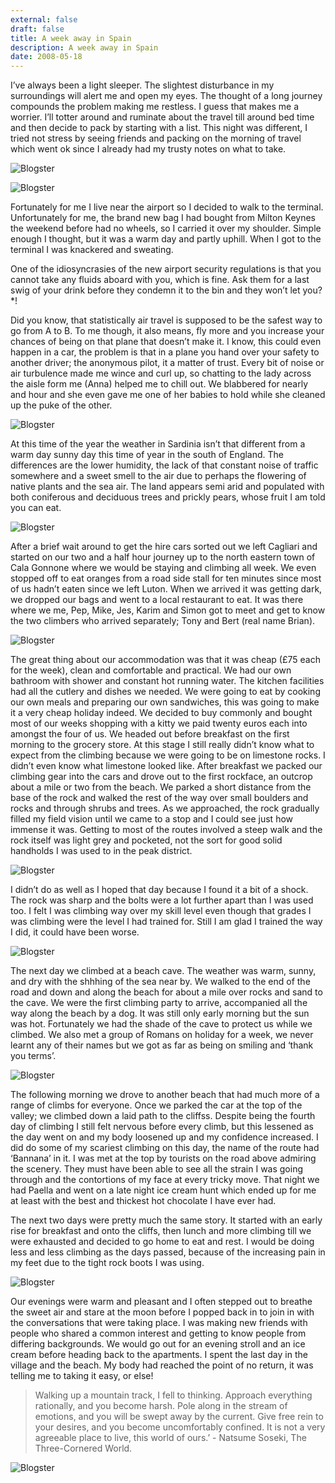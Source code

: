 ```yaml
---
external: false
draft: false
title: A week away in Spain
description: A week away in Spain
date: 2008-05-18
---
```


I’ve always been a light sleeper. The slightest disturbance in my surroundings will alert me and open my eyes. The thought of a long journey compounds the problem making me restless. I guess that makes me a worrier. I’ll totter around and ruminate about the travel till around bed time and then decide to pack by starting with a list. This night was different, I tried not stress by seeing friends and packing on the morning of travel which went ok since I already had my trusty notes on what to take.

![Blogster](/images/blogster.png)

![Blogster](/src/assets/a-week-away-2-20080518.JPG)

Fortunately for me I live near the airport so I decided to walk to the terminal. Unfortunately for me, the brand new bag I had bought from Milton Keynes the weekend before had no wheels, so I carried it over my shoulder. Simple enough I thought, but it was a warm day and partly uphill. When I got to the terminal I was knackered and sweating.

One of the idiosyncrasies of the new airport security regulations is that you cannot take any fluids aboard with you, which is fine. Ask them for a last swig of your drink before they condemn it to the bin and they won’t let you?*!

Did you know, that statistically air travel is supposed to be the safest way to go from A to B. To me though, it also means, fly more and you increase your chances of being on that plane that doesn’t make it. I know, this could even happen in a car, the problem is that in a plane you hand over your safety to another driver; the anonymous pilot, it a matter of trust. Every bit of noise or air turbulence made me wince and curl up, so chatting to the lady across the aisle form me (Anna) helped me to chill out. We blabbered for nearly and hour and she even gave me one of her babies to hold while she cleaned up the puke of the other.

![Blogster](/src/assets/a-week-away-2-20080518.JPG)

At this time of the year the weather in Sardinia isn’t that different from a warm day sunny day this time of year in the south of England. The differences are the lower humidity, the lack of that constant noise of traffic somewhere and a sweet smell to the air due to perhaps the flowering of native plants and the sea air. The land appears semi arid and populated with both coniferous and deciduous trees and prickly pears, whose fruit I am told you can eat.

![Blogster](/src/assets/a-week-away-3-20080518.JPG)

After a brief wait around to get the hire cars sorted out we left Cagliari and started on our two and a half hour journey up to the north eastern town of Cala Gonnone where we would be staying and climbing all week. We even stopped off to eat oranges from a road side stall for ten minutes since most of us hadn’t eaten since we left Luton. When we arrived it was getting dark, we dropped our bags and went to a local restaurant to eat. It was there where we me, Pep, Mike, Jes, Karim and Simon got to meet and get to know the two climbers who arrived separately; Tony and Bert (real name Brian).

![Blogster](/src/assets/a-week-away-4-20080518.JPG)

The great thing about our accommodation was that it was cheap (£75 each for the week), clean and comfortable and practical. We had our own bathroom with shower and constant hot running water. The kitchen facilities had all the cutlery and dishes we needed. We were going to eat by cooking our own meals and preparing our own sandwiches, this was going to make it a very cheap holiday indeed. We decided to buy commonly and bought most of our weeks shopping with a kitty we paid twenty euros each into amongst the four of us. We headed out before breakfast on the first morning to the grocery store. At this stage I still really didn’t know what to expect from the climbing because we were going to be on limestone rocks. I didn’t even know what limestone looked like. After breakfast we packed our climbing gear into the cars and drove out to the first rockface, an outcrop about a mile or two from the beach. We parked a short distance from the base of the rock and walked the rest of the way over small boulders and rocks and through shrubs and trees. As we approached, the rock gradually filled my field vision until we came to a stop and I could see just how immense it was. Getting to most of the routes involved a steep walk and the rock itself was light grey and pocketed, not the sort for good solid handholds I was used to in the peak district.

![Blogster](/src/assets/a-week-away-5-20080518.JPG)

I didn’t do as well as I hoped that day because I found it a bit of a shock. The rock was sharp and the bolts were a lot further apart than I was used too. I felt I was climbing way over my skill level even though that grades I was climbing were the level I had trained for. Still I am glad I trained the way I did, it could have been worse.

![Blogster](/src/assets/a-week-away-6-20080518.JPG)

The next day we climbed at a beach cave. The weather was warm, sunny, and dry with the shhhing of the sea near by. We walked to the end of the road and down and along the beach for about a mile over rocks and sand to the cave. We were the first climbing party to arrive, accompanied all the way along the beach by a dog. It was still only early morning but the sun was hot. Fortunately we had the shade of the cave to protect us while we climbed. We also met a group of Romans on holiday for a week, we never learnt any of their names but we got as far as being on smiling and ‘thank you terms’.

![Blogster](/src/assets/a-week-away-7-20080518.JPG)

The following morning we drove to another beach that had much more of a range of climbs for everyone. Once we parked the car at the top of the valley; we climbed down a laid path to the cliffss. Despite being the fourth day of climbing I still felt nervous before every climb, but this lessened as the day went on and my body loosened up and my confidence increased. I did do some of my scariest climbing on this day, the name of the route had ‘Bannana’ in it. I was met at the top by tourists on the road above admiring the scenery. They must have been able to see all the strain I was going through and the contortions of my face at every tricky move. That night we had Paella and went on a late night ice cream hunt which ended up for me at least with the best and thickest hot chocolate I have ever had.

The next two days were pretty much the same story. It started with an early rise for breakfast and onto the cliffs, then lunch and more climbing till we were exhausted and decided to go home to eat and rest. I would be doing less and less climbing as the days passed, because of the increasing pain in my feet due to the tight rock boots I was using.

![Blogster](/src/assets/a-week-away-8-20080518.JPG)

Our evenings were warm and pleasant and I often stepped out to breathe the sweet air and stare at the moon before I popped back in to join in with the conversations that were taking place. I was making new friends with people who shared a common interest and getting to know people from differing backgrounds. We would go out for an evening stroll and an ice cream before heading back to the apartments. I spent the last day in the village and the beach. My body had reached the point of no return, it was telling me to taking it easy, or else!

> Walking up a mountain track, I fell to thinking. Approach everything rationally, and you become harsh. Pole along in the stream of emotions, and you will be swept away by the current. Give free rein to your desires, and you become uncomfortably confined. It is not a very agreeable place to live, this world of ours.’ - Natsume Soseki, The Three-Cornered World.
>

![Blogster](/src/assets/a-week-away-9-20080518.JPG)

<Picture
  src="/src/assets/a-week-away-9-20080518.JPG"
  alt="test"
/>